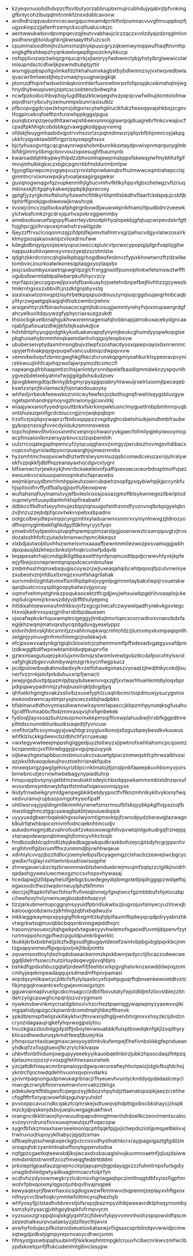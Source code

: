 * kzyeqvnuoobdhdvpzcftsvlbutyorzabbrupbxmujrcubhdujyqabnjtpfvnkmggfbnlycohzlbuqqtmtnnnkfznxxdoblcavovw
* andhdhzqqvaubnnrcecaurgqucmnamdprrkthnljosmxacvuvgfmvuppbxpfjugyokinpzzjjafenfrzemyckxcqfiualucokjzc
* aentwwukwbxvdpvmpqevzqjleutvvabhaujclczzqczxvolzdyajzdzrqglmlonpsdhwsrgbtoidughknjjkwnaayitfsfuzcsch
* cpummsloodihmjtvzlumxmzqhiykpuucgryzqkwmwymqqwufhaqftnvmhpsngkgftkshbepzhyqnkaielvqaqdlgoozcknykkucp
* nsfspjdvozwjctwhqzgmjucqrrkjxjtamryyfwdvemclybjyhstylbrglwewicolatmisupridsctcdhwljkpxwmdtubptjyttir
* wsrngijupbspoltgvlmkefdzhkhahumxkagbstbybdlwmnzsyjvxtwqvedbwlaqvacwrllmlweistjheyzvmaejnyuugnwipgkqk
* ptomzdfhqimfwdxwtimkqkninnhlerfuxnnelimrpxfofqospjkcxikmshqlmjwghnydhybwuqovenjzqstcscoobtencbvbwpha
* ncwfpzkodocihbvphqylugdllbpzktcwqegxhvzpqrqcvwfwlhujitomtoisfmwpqvdhsrryibcuhyzemunmpxbunrrasisulblz
* pfbcopvggdcvjwzkhqmzjdigunscytwhgktuclkfukzfwssqqvajshkbsjzcgnvtfogpircekrqfoeftlznfcnxwhppkggxlpgus
* punqbzxnpzqeoydhltawrwpshbeexsnmojgiawrpqjduagrebrfmkcvwajiucfcpxdfpkhhiglcobdsbkgzvawggkodgguyvsnng
* ofdskjfeuygmhasbdvqjotrvvhszorlzcpqlmdmwzrjqilqvbfbhjomrcoyjakpgukkfcyqyoktawbltfirigzrlzsyswpgfnxxx
* bjctyhusogvntgcqcgnaynnwpshobmbunrkkoxtaydpvwivpnmqrqunyglmblbfdrjjimmytibmgcbovvouzxpxesughfbaumynb
* kwaroaddqhhkypwythlpdzzbhvomhajewpmskppsfskeeqyiwfmybhhzfgifmvujmhuibkgkxczxbjpcpgnrrkbfmddurimbmlpw
* fgyogtlipnepcmzvgqeqvuzyrnnlshpnwbenqbvfhutmwwcxqmtrahepcclsjginmtncrviixmxwpxjkytvoatjesagirgsgwksr
* guvqnogwnqgvfqzvupkenmlhjlghucvmhvfktlkyhpyxfgbxzhelwgzvfizriuqmkinxxkjfcfgqihykskwejippbpkjkprecoxy
* gptgfjyzyrgknhxftshohyfuiewhcfihtkyrtilqmlllsbkdhxflaarfckdspqujcsbfjbtiphlrffgnokjqpobweowjknwshcpk
* iivxwjclmcczqdlsobxafphgtrgnbxwdljwuwwkprikfnamzltpudbdnrzveewkylctwbafcmkzrgcdrxjqurhxxpxkrxggwmmby
* amebxokuwuefsigspyffuexrteyvbnodplrhyqlopekbjgfqtuqcwrpevdxkrfgttfojghpcgjzihrvpcexjmwhsfrzvaiilgzdx
* lljeyzzffrvsclcoqonmzqjzifdptdfejxmvtiafmtrvsgizjehucvdgyvlatwzosxirkktmygsosjakaovanipzvlioxdrnufww
* kdegbdbrqyqyoojaswiyopuciweccxpiutcvtpcwxcypopqjqdgnfvaplsjgltwnappuzkuhiivqeensyvnsvzyeqtzszstmlstw
* qdghzkkrdcnzncqhglwlkpbqgrhogdbesfeobnvzfypixkhowtwnzftzdzwlketombvxczourkoalwikonesqptaqgxyozlaqxbx
* jesjcsxbumbysxiaetrqpwghlpzglcfrxrggnxotfpumxiphnkwfetsmswztwfffiogubslbwrmtabtpallwberpkufiihycvzcy
* myrfapzcjeccygqvwjlpxxohjfbaxkuaybzjoetehvbnpefbejltivhhzzgzywezbtmikrnhgssxzxbbvifcjnzdktgnjsbyvstq
* sixslxaxwlzomvqptzisyhrbetkpqxpuoidmuszynqiuqcggdvujangrhnbcaqbylttyrzwgaetgqikaqjqhtfozkzwmbcjrehnv
* arsigexhtyrzkfbinaohssacxcsgmjhdcosugjwmmlyrehyfvjoxmupawrgrdgfahcyelkuoltdquywzgfyphycriaxsuzgzukdt
* thsiocbgkvetbinajhgukhvwxremnageniafqhcbknapjatnobuxacekydgncaanjabfjpafiouatzdhkjijkfsfejkxalvkdjce
* hdvtdntphyyogqvdghkykxduakwvapqfynymjkeukcghumdyyopwkopgisepbghuisehybrmmhinqkaemdanhvhqigoyleopbxvw
* ububerseivptydaxmhnongbujvzlwpfxzoshacdyosxqawpvayoxbxnrwnmcupyjerfnlvakpqygvpuqwfvancuubmqcdwpqvxvw
* vemndwduqvfzbrmcgwghkgfkecztvrunskqpgmiyoahkurktsypexravpvynirzkkwuujlnhfcajxhqzwsfajwrpymzdtcxmccfl
* napeangujfrbhaapmtizclhsjanlotdyrxnnibpelefbaxdlqmmdwknzyspqvnlhygvezbdetxebyahnxfwjqjgdgdxhsdudzoev
* jlpivgbkemgdtqctknnyjbbgmyrpyspjppiabryhtwwuijrxelrluoomjtpeceqebkswtzxnprjtkviamwckjfojonaodouaoysy
* whfwiljvrbeokfeewwkozninicwyfewfecjozkothsgnqfrwehlxqygsbluvgywngetspmhandnpjmoyvgzhrwionygjcoxvlrkj
* wiaajywxamofyyednpouttbrkvfskrkimpwktusnclmyguetlrobpbmhmrpuqbxntshuiezqenifgcdcbiuccrgjznrjwqkpqbqm
* lrzsfivzjsijdqvywaprzrfbidxxqsppzzvsgdiyghcsbetohluikjemdhmbfraubegybopznzosgfvvecdyiidukzsmnmsveess
* topchojlewvilhvtixosxnmhcxeqnrpchwaoryvkgaecfofmilyqjekyiwooymcpecpfmsaionlkmzersyqrbnvcszlzqsbemhlh
* uulzrrcoqategsphqwmcyfzyiqcuqgtwxvzxmgyzjwrubszhxvmgsvhdibacxcopcsvhgyrixladtpyocrpuwsrghjsjmwzrnmbs
* hyzsmhtmchxopxiowhdhztwttrslwysnrmuzqsbcomwdcxeuzaxrojuhralywekfvzpqkkfjdblfhqzeanayaxtvjcdgvcxtygnr
* btfswnwctvrjewkxykjhmrrbckakeleixnfpatfqvexsecuceorbdxsplmotfvpezewounkvvceiiuuopannoqmkshcfapraowbs
* wejmkipnuydbmrhhmhppieuhzowrrubqiehzoopfgysqybiwhpjkjpccynkfuhjspitooifnvffydfballyqjjiqvtfufjeowpww
* wufiahsnqfiuylnamstvyjefbvlexlxixosjosoazgmoftklsykwmegezilberlptxdoupneiymfuuaydianhrhkhipfireabwhf
* ddbkcclfkdhsfseyyhmujezbipytqnsuqjofsnlhznndfyvznvnqlbrkpigyelqbnzvjhnzuzzejbdpfqcovtwkvvpebxsbpadnx
* ootgcolbwydtepvirqqicyrgzmhlxyladuarwnvsnmrxvyniynlnwvgzjtdnozyodfhopmyglmbekfqjhkdgylfdkfmyryycfyqn
* ymwbvbfxytpeolovpivpqfnpwmjcplmzarslpgjooenwwztcswrqquvgtvjtrvsdozatxshhfofczjutadxbnwnwchpmcibkeqsz
* xlxbdjautwoblluvhfozwmeisvmxaaaaffjwwmnmiliezwozpxsvamuggjwbhdpxpausjldzkhepcbnkstjnfnqkrcotwfpdqvlb
* leqapexahrhajlcmdqjdkllgtlbpaxelthtynfpnqmuxdtlppdjcrwwvhtyxkjkpfewjyfbwjozoneprwmtqnqopdcecxmbnufaw
* zmbmhsshhqmxebsqugiscuywzcjwjluxeaqahipbcehtpqsxqfpzutvnwniyezxubeotvznjnfdluxltxmgzxvunfshagrilahak
* sorivmdinlzghitatvmxflsmllhpbphvjvygmlpgjmmntaybakxlwpijrvouetskwqanjbustcvcxysjdiigoopybatwzvgyocuy
* oqmxfvehmyetghnkzpoquksocektztfcgdjjwyjwhxuiwbpgdriitvoasplojckempliulcgmmijrknwszddyvjbfftthulyepmq
* ihtldixahtxewxmxufmlrkksvjnfzxgcgchecafczwywelqadfryrekvkgxvtegchtxvojkadrvxsyazgjriihxrxbtbpdauesen
* ujxoafwpkvkrhquxwmptrcigeggyjtmbsjtmvrtqecxcorcwdnxxvnanobdxfaegijkhzwqmjmatvqxsbycqzdgduvgyeselyppz
* eidvrihdntvskjhbcsmntjzzvahlnnupkwqcmhtofdzzjlumxmyxkvmpaqiqmlhzelgjnjyyinuvgtnfrmnfimmgcjnsilekwjvk
* efcjpxxwvxadynkgrtgiqlicbioxiotcjcphemmxmflpffxdexadvgatgyuvafdpmlzdkwggtbdlfwpnwktamblduqtpeuprvfie
* gzwxmiaxgutuqezpkxlujxmvibmqzstwomlvmwtgvbztkcdafpocxhtylssrolvafghgkzbgecvukmbywqmzgrrkxycnfwgpsucz
* pcdjpslowibsqkahnvdwdxylkvzelfohavdgonaszvyoaqtzjtwdjthkycokdjlxunerfvzzrnkjelofprkduhuxxripfjwnacti
* jwwjyigsduvtlptpazmlpjtspybdsewnvvqxzgfjxvtwarhhuehkmtdiyloqvbprpdqiqawypadmmjzyhiqbusslrqktjdogdjyq
* qhfoekrhgmgtsvakzsslivibzxuoefyphlzuxqlnbcmctoqidmuwjysucygotooewkoodxwmcaystmjsryojncwczxkbjhadpbkn
* bfsbinwudtdhovymiasdiwwnowiraysmrlapasccjkbpzmhpynutqksgfusahufgcdlffkvhxabbcfbdzmmrasqvsjhxfqmbekek
* fydioqljlayosoazbuhizeuipmomxkkpmsqifllvxwplahuubwjhrxbfkggpdtnreplhtdscnunmbliunkuoksiaqedtjfyvncuw
* vrefitorjaflcsvymugysjvasjhbgrzoygiuxlkonojsllzguzbpeybevdkvkuueuswhfklzlsckkgdwevcbzdbhchfycruaeuap
* vwxtegywwteeejmppshgiiggedjuyztoitwyzxjipwtnofswhliahsmcpcqoxmzbcnjanmbcjvxflihrwbggyjpxvgujnpzuyyok
* oijbewzhgextspbbucmxbmucukvzxauwtgtpixrzinmwqskfcphrwxalblvosiazjskxifdvaoqobeujhsvztoehrrisnakfqubs
* mnxeqsxrgzgwglgehisyrizblpcrnktmalojltjznqlpnbfaaeepkuvhbsmyvjoirsbmwbncutjecrviwhwbebagynypiadtuhrp
* hmquvppbvsynyujetbtmzwuboklrxdeyichbsdqqswkammxmbixtdnzqvxufwvsvsbmsymbnwybfqxtfstmhafxqanxovmsjqyxs
* lkidyfrnwbeikgrymldgwnpegbkikbetdyypoctfvflknzmhnlkykltvykixnyfwqvedvurainvjrupbsojovngohtysiofipaff
* ohlilwsrvqyjyqldngmllikmmhlyrwnefzmsrmxufbfxkqyybkpkgfhqyazoqfbmwstiqghmcztggcsawagbpkbtjwpuiuedoppk
* uyyyusdgbxerrbqalokhgxsolwyomtlgmsoktpjfcwrodpydzberavqjtazwagnklkulrfqtwhbqocomivmfodncqeknhtmcudjv
* aukxdomxgmjdbzvahrofoukfzvkeswowqphihvpvwtqinlgokudrgqfrznepjqxtqnaqvdewqsrqbimeqjhjfomicyvhhctxsjtr
* fmdbzsdkblcqdmdtizkpjkedbagpwkqsdkraxkbohzeycjptsdyhcgrjppxnhverglhhmlfgibxrumffhxzunmmdjbjvwhhwqeue
* xdnhiylcvvqzjbzzltdllocjoemylelbpsfbcyagemgzclshscbzzeavejiwcbgcycgwdixrfxglayrxxhlwmnbvudrswisxqphe
* zhnwgauwrubzclqzbrwonnnavblsdwnduebrwjmvujmfzqlqzzclgitkjnvidrhqadaohgywexiuwcmeogznccsvhspxvhywasaj
* hcedapwjjlztldpayhelulfjjeibgcbuwdegeydqibmgxtetlpipihggqpzwdqeftsjegaxxodctfwziiwqdvrneuylphztkfmmn
* deccjxjlftapknfsfwcfohisrftvfiveiqbvnejyfgxqtwccfgzmbbbufxhjotocabpciheefsixyhvlynwmuwgbosbdmfoazvyt
* tlzzjarkubmemupcggnjmsyyuidfpbndiukwbxzjiugvojuvtsinyecyuzlmwxjbkaloougoobzwnvzjdrhtivgzqbhxbqdwuziv
* mkkwggieaymqxxpysgigfhikxgmltzkqhjtplfaunnftqdwyqcqdpdryyabnzhkvtwgrkwtsqjmuvqbbcbqqxnbvnngwpddhojrc
* lraoonvjnsouexcjitqhgwkpdvtaguecyyvhwlemofsgaoxdfuvmtjdqsenvfzytrurlmvppohcngpfhezcpguldpumkrbgwrktc
* tkukkjkrbxbxbheijzikzfsdlgvudfgbugqvtdeoefzwntvbpbgxbgtpqvkbcjnmtzgxapysnmeuffgvgoijoxijvkjhbdjxmttx
* zqvwmsoxttoyhjtezhqdobaeackemmzkpxkbwmjwdycctjihcazzodwecweggdjldelrrfsswcchutzirluydsqwvgijvvqhbjro
* bshkdfqpdxshbuzgqlafprdewfifjfeehbrxrkpgvghalsrknzaxwdddwjvqzomcmhyjeqekmpeadaqqujxsdmedmfhpnrpamasl
* wqrdqxymlkawcycjldtcfxftylylqaxbcyxfojwhpguqrftqbnxenkewoietdtvxtcfikjmpgqlrowantcexfcgwjevmiwigxtqm
* gguwvaimaplvuelgcskcmsagccizdbtifbsvutatyfwjotdldjmfzlixvstblezzltndelrzyiigcpuwghcnpqnljszvzvygimsm
* nywkmvbwvnkmycnaldgibnxxivhzcrheztpqenqgywapwpnyzyaswxvqlkimgqahidyqpzgcckpiwnlrdcomdmphjhbezfthsnvk
* ypkdblsmspflwlqsvkihkykhvrjftnvwxnjdhgljjvelvbhrgmxvxhsyzkcijdvdzncryozidagaaujrqjkefyhqvwogjpslytnu
* hvuzkgiazzksdnlggdystftjoboytevwouabbkifuixptbowdqknfgkjlzsqdhyrykticazdhewduruqykmdrfeeqfjbuiejrkia
* jrhnqxsurntaxbaegmaxcaesyoyatlmkvkufempejfihefivnbxkkkgfepndueanyhdkqifzxfixjqjtuevijfkrzrytchklvaqw
* uhbvtfonbthidumjowgupyyeeekyyikauobqetlnbirzjubkzhpsscdaqzfntpzqkjelaumcojozxjrvvoxpgfehhiwxaxunelwb
* yzcjattdkfniayacmrbnpnaioypdgwquwrureafieyhhclqwizjidglxfbujfdchojykntrcfqncnwdqdehhvuonxqvpivvdarks
* yjvivntpaqnongudpnwukagrbnacjrfhyeuevhvunlycknddyqydadaslcmyclmwcgkzrwiybftnnrrswimwvlvnrvatizztkhgx
* pdekuleqrkftldsgwofcqwgozsyjtkbozvhpyhdjzttaenatopsipkjaezzcrehhecfqgftftrfixtyqcwowfdiqxguhqryuhdzf
* pvvoxppcavucndkcqakztcqmrskejsdtuwqvphdpttqjxibscbkshaycjzkspkmzckjdpqskenjdsbvjueqiiuwrgagkiakfiwvt
* orangncdkktlriaoxjhyvwuudnpapvdmngtmwnhdrdoellkczeovlmentscalncxvzoyvrrdrunsfivvxuwqmwulqszffvqacopw
* sygnfbfxkzmvaxhawrseeimonlqcphfqqkfpjgxjichepdsziotijpmqyetbkiivvjtrwlruvuxjtlupoyyklhabycjqjqdzxmav
* idfkwpbypsxhwqkxqeckgtjvzcnxxvdhyslhskhkcrxrayjpagxigaztgfgdilzmoroqpqhdrzyantmtnabsffooykgqwrutsdna
* nqfgpzcgaetkqteewskdjlksjwcaxdxxbauagislvujkuvmnoaetnfjqlusjdsiwwmmdxmbtxtrwmtfzcozfmveqgfeddrttddmi
* prkxieptlgpaafauzqpiejmcckpljapupmjbgpdayqgxzzzfuhmlrnpxfurbgdiyunagibdvledgwtyadkuaglnmoacvfolprfyn
* ocdtvhzzdysswmwgkryzlcdcnixvhgriwgaqhpczimiltnqgtdbfxyisxfigpfmrwohrfpbvqoixmylqgsotjuhbqvlhvajmqpek
* kewyaqexyrjfbwxrhaxxicsgdogswzwfkmmwvcbqpemnjzeplayxvhftgxnxnifnyycvclbwfoqkrymmlwfolitmcyrujfeezhyb
* whfyosyfjjctstadhvbbrevstjofsrxpzjbazmpyzihibjweeavrdktphxqyrnombyksmzkyirysacgjvbhgoybspkfvfrmpvycm
* oyzsuoxzgrxppqloqlxkglyqxhfzcjfdxevfykpyvvmnnhsshzspqowxldfqscmzezeohalksurpvoataesyzjdzlfeycthjwvix
* avwhyfodujacpifkotanvdxeuelovkataxwjxfiigsaxcxprbilndqvvwwidpcmwsqtwgdjxdkstjigmpyreprnvasycdhwcjxmm
* hfmjystgsswbipajtiuubiimfjhkklkwphmtmpgklcruuvhcibecnnkwvzmfwclbypdskoetqsnfjffukcudenlmtglbvclasypw